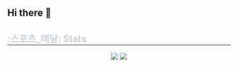 ## Hi there 👋

<!--
**jeonguk0201/jeonguk0201** is a ✨ _special_ ✨ repository because its `README.md` (this file) appears on your GitHub profile.

Here are some ideas to get you started:

- 🔭 I’m currently working on ...
- 🌱 I’m currently learning ...
- 👯 I’m looking to collaborate on ...
- 🤔 I’m looking for help with ...
- 💬 Ask me about ...
- 📫 How to reach me: ...
- 😄 Pronouns: ...
- ⚡ Fun fact: ...
-->


<div style="text-align: left;">
    <h2 style="border-bottom: 1px solid #21262d; color: #c9d1d9;"> :스포츠_메달: Stats </h2> <div align= "center"> <img src="https://github-readme-stats.vercel.app/api?username=jeonguk0201&bg_color=180,000000,&title_color=000000&text_color=000000"
         /> <img src="https://github-readme-stats.vercel.app/api/top-langs/?username=jeonguk0201&layout=compact&bg_color=180,000000,&title_color=000000&text_color=000000"
           /> </div>
    </div>
